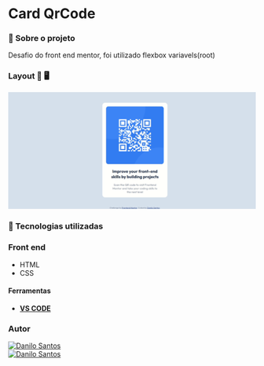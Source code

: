 
# Card QrCode


###  :open_book:  Sobre o projeto

  Desafio do front end mentor, foi utilizado flexbox variavels(root)


### Layout :iphone: :desktop_computer:

![Mobile 1](https://github.com/daniloadscavalcante/assets/blob/master/card-qrcode.gif)



### 🚀 Tecnologias utilizadas

### Front end
- HTML 
- CSS

#### Ferramentas
- [**VS CODE**]()

### Autor
<a href="https://www.linkedin.com/in/daniloadscavalcante/">
  <img alt="Danilo Santos" src="https://img.shields.io/badge/-Danilo Santos-blue?style=flat&logo=Linkedin&logoColor=bluee" />
</a>
<br>
<a href="https://daniloadscavalcante.netlify.app/">
  <img alt="Danilo Santos" src="https://img.shields.io/badge/Show-Portf%C3%B3lio-%238880FE" />
</a>


